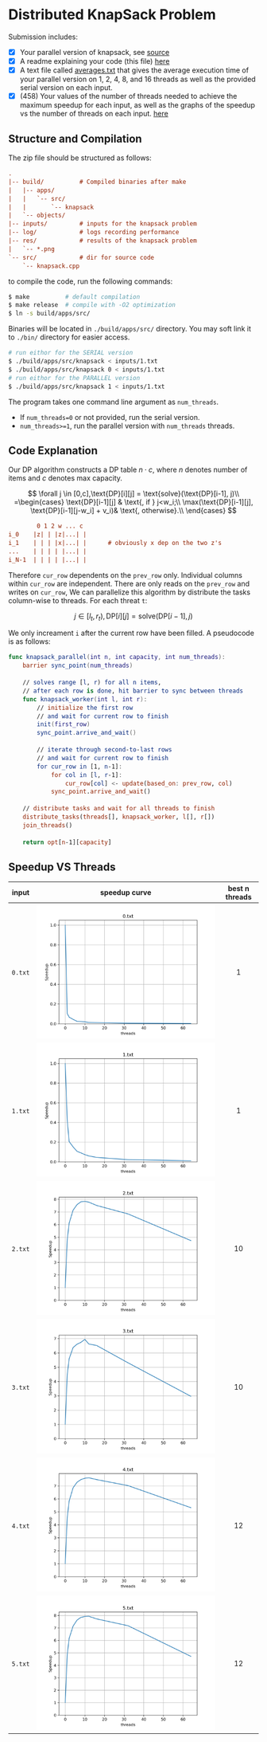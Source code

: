 # Distributed KnapSack Problem

Submission includes:

- [x] Your parallel version of knapsack, see [source](./src/knapsack.cpp)
- [x] A readme explaining your code (this file) <a href="#explanation">here</a>
- [x] A text file called [averages.txt](./average.txt) that gives the average execution time of your parallel version on 1, 2, 4, 8, and 16 threads as well as the provided serial version on each input.
- [x] (458) Your values of the number of threads needed to achieve the maximum speedup for each input, as well as the graphs of the speedup vs the number of threads on each input. <a href="#speedup">here</a>

## Structure and Compilation

The zip file should be structured as follows:

```ini
.
|-- build/          # Compiled binaries after make
|   |-- apps/
|   |   `-- src/
|   |       `-- knapsack
|   `-- objects/
|-- inputs/         # inputs for the knapsack problem
|-- log/            # logs recording performance
|-- res/            # results of the knapsack problem
|   `-- *.png
`-- src/            # dir for source code
    `-- knapsack.cpp
```

to compile the code, run the following commands:

```bash
$ make          # default compilation
$ make release  # compile with -O2 optimization
$ ln -s build/apps/src/
```

Binaries will be located in `./build/apps/src/` directory. You may soft link it to `./bin/` directory for easier access.

```bash
# run eithor for the SERIAL version
$ ./build/apps/src/knapsack < inputs/1.txt
$ ./build/apps/src/knapsack 0 < inputs/1.txt
# run eithor for the PARALLEL version
$ ./build/apps/src/knapsack 1 < inputs/1.txt
```

The program takes one command line argument as `num_threads`. 
- If `num_threads=0` or not provided, run the serial version. 
- `num_threads>=1`, run the parallel version with `num_threads` threads.

<a id="explanation"></a>

## Code Explanation

Our DP algorithm constructs a DP table $n\cdot c$, where $n$ denotes number of items and $c$ denotes max capacity.

$$
\forall j \in [0,c],\text{DP}[i][j] = \text{solve}(\text{DP}[i-1], j)\\
=\begin{cases}
\text{DP}[i-1][j] & \text{, if } j<w_i;\\
\max(\text{DP}[i-1][j], \text{DP}[i-1][j-w_i] + v_i)& \text{, otherwise}.\\
\end{cases}
$$

```ini
        0 1 2 w ... c
i_0    |z| | |z|...| |
i_1    | | | |x|...| |      # obviously x dep on the two z's
...    | | | | |...| |
i_N-1  | | | | |...| |
```

Therefore `cur_row` dependents on the `prev_row` only. Individual columns within `cur_row` are independent. There are only reads on the `prev_row` and writes on `cur_row`, We can parallelize this algorithm by distribute the tasks column-wise to threads. For each threat `t`:

$$
j \in[l_t, r_t), 
\text{DP}[i][j]=\text{solve}(\text{DP}[i-1], j)
$$

We only increament `i` after the current row have been filled. A pseudocode is as follows:

```swift
func knapsack_parallel(int n, int capacity, int num_threads):
	barrier sync_point(num_threads)

	// solves range [l, r) for all n items, 
	// after each row is done, hit barrier to sync between threads
	func knapsack_worker(int l, int r):
		// initialize the first row
        // and wait for current row to finish
		init(first_row)
		sync_point.arrive_and_wait()

		// iterate through second-to-last rows
        // and wait for current row to finish
        for cur_row in [1, n-1]:
            for col in [l, r-1]:
                cur_row[col] <- update(based_on: prev_row, col)
			sync_point.arrive_and_wait()

	// distribute tasks and wait for all threads to finish
	distribute_tasks(threads[], knapsack_worker, l[], r[])
    join_threads()

	return opt[n-1][capacity]
```

<a id="speedup"></a>

## Speedup VS Threads

input|speedup curve|best n threads
|:-:|:-:|:-:
`0.txt`|![0](./res/0.txt.png)|1
`1.txt`|![1](./res/1.txt.png)|1
`2.txt`|![2](./res/2.txt.png)|10
`3.txt`|![3](./res/3.txt.png)|10
`4.txt`|![4](./res/4.txt.png)|12
`5.txt`|![5](./res/5.txt.png)|12